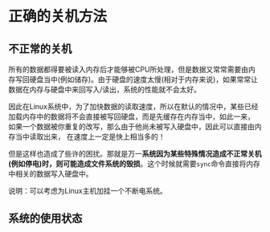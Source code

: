 # 正确的关机方法
## 不正常的关机
所有的数据都得要被读入内存后才能够被CPU所处理，但是数据又常常需要由内存写回硬盘当中(例如储存)。由于硬盘的速度太慢(相对于内存来说)，如果常常让数据在内存与硬盘中来回写入/读出，系统的性能就不会太好。

因此在Linux系统中，为了加快数据的读取速度，所以在默认的情况中，某些已经加载内存中的数据将不会直接被写回硬盘，而是先缓存在内存当中，如此一来， 如果一个数据被你重复的改写，那么由于他尚未被写入硬盘中，因此可以直接由内存当中读取出来， 在速度上一定是快上相当多的！

但是这样也造成了些许的困扰。那就是万一**系统因为某些特殊情况造成不正常关机 (例如停电)时，则可能造成文件系统的毁损**。这个时候就需要```sync```命令直接将内存中相关的数据写入硬盘中。

说明：可以考虑为Linux主机加挂一个不断电系统。

## 系统的使用状态

